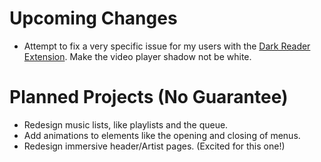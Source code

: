 # Upcoming Changes

- Attempt to fix a very specific issue for my users with the [Dark Reader Extension](https://chrome.google.com/webstore/detail/dark-reader/eimadpbcbfnmbkopoojfekhnkhdbieeh). Make the video player shadow not be white.

# Planned Projects (No Guarantee)

- Redesign music lists, like playlists and the queue.
- Add animations to elements like the opening and closing of menus.
- Redesign immersive header/Artist pages. (Excited for this one!)
